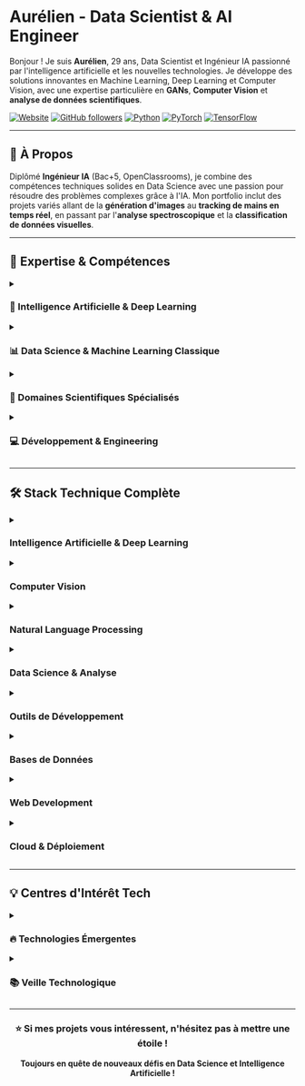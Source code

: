 # Aurélien - Data Scientist & AI Engineer

Bonjour ! Je suis **Aurélien**, 29 ans, Data Scientist et Ingénieur IA passionné par l'intelligence artificielle et les nouvelles technologies. Je développe des solutions innovantes en Machine Learning, Deep Learning et Computer Vision, avec une expertise particulière en **GANs**, **Computer Vision** et **analyse de données scientifiques**.

[![Website](https://img.shields.io/badge/Website-aurel--test.fr-blue?style=flat-square)](https://aurel-test.fr)
[![GitHub followers](https://img.shields.io/github/followers/aureltest?style=flat-square&logo=github)](https://github.com/aureltest)
[![Python](https://img.shields.io/badge/Python-3.8+-3776AB?style=flat-square&logo=python&logoColor=white)](https://www.python.org/)
[![PyTorch](https://img.shields.io/badge/PyTorch-EE4C2C?style=flat-square&logo=pytorch&logoColor=white)](https://pytorch.org/)
[![TensorFlow](https://img.shields.io/badge/TensorFlow-FF6F00?style=flat-square&logo=tensorflow&logoColor=white)](https://www.tensorflow.org/)

---

## 🎯 À Propos

Diplômé **Ingénieur IA** (Bac+5, OpenClassrooms), je combine des compétences techniques solides en Data Science avec une passion pour résoudre des problèmes complexes grâce à l'IA. Mon portfolio inclut des projets variés allant de la **génération d'images** au **tracking de mains en temps réel**, en passant par l'**analyse spectroscopique** et la **classification de données visuelles**.

---

## 💼 Expertise & Compétences

<details>
<summary><h3>🤖 Intelligence Artificielle & Deep Learning</h3></summary>

**Architectures de Réseaux de Neurones**  

- **Generative Adversarial Networks (GANs)**: DCGAN, Conditional GANs  
- **Convolutional Neural Networks (CNNs)**: Classification, détection, segmentation  
- **Transfer Learning**: Fine-tuning de modèles pré-entraînés (CLIP, ResNet, VGG, BERT)  
- **Transformers**: BERT, GPT, Vision Transformers (ViT)  
- **Auto-encoder**: AE, VAE, CVAE  

**Computer Vision Avancée**  
- Classification d'images multi-classes  
- Détection et tracking d'objets en temps réel  
- Génération d'images synthétiques (GANs)  
- Segmentation sémantique  
- Analyse et clustering d'œuvres d'art  
- Hand tracking et pose estimation  

**Natural Language Processing**  
- Traitement et classification de textes  
- Analyse de sentiment et détection de bad buzz  
- Embeddings textuels (Word2Vec, BERT, sentence-transformers)  
- Named Entity Recognition (NER)  

**Apprentissage Contrastif & Embeddings**  
- Supervised Contrastive Learning  
- Réduction dimensionnelle (t-SNE, UMAP, PCA)  
- Recherche de similarité avec FAISS  
- Clustering dans l'espace latent

</details>

<details>
<summary><h3>📊 Data Science & Machine Learning Classique</h3></summary>

**Algorithmes & Techniques**
- Classification supervisée (Random Forest, SVM, XGBoost, LightGBM)
- Régression linéaire et non-linéaire
- Clustering (K-means, DBSCAN, Hierarchical, GMM)
- Dimensionality Reduction (PCA, LDA, t-SNE, UMAP)
- Ensemble Methods (Bagging, Boosting, Stacking)

**Applications Métier**
- Segmentation client et RFM analysis
- Modèles de scoring et credit scoring
- Prédiction de churn
- Systèmes de recommandation (collaborative filtering, content-based)
- Séries temporelles et forecasting
- A/B Testing et analyse d'expériences

**Analyse de Données**
- Exploratory Data Analysis (EDA)
- Feature engineering et sélection de variables
- Traitement des valeurs manquantes et outliers
- Normalisation et standardisation
- Analyse statistique et tests d'hypothèses

</details>

<details>
<summary><h3>🔬 Domaines Scientifiques Spécialisés</h3></summary>

**Spectroscopie & Traitement de Signaux**
- Classification de spectres LIBS (Laser-Induced Breakdown Spectroscopy)
- Analyse de données haute dimensionnalité
- Prétraitement de signaux physiques
- Machine Learning pour données scientifiques
- Applications en géologie, métallurgie, forensique

**Computer Vision**
- Classification d'œuvres d'art par style/artiste
- Clustering non supervisé d'images artistiques
- Extraction de features visuelles
- Analyse de collections muséales

</details>

<details>
<summary><h3>💻 Développement & Engineering</h3></summary>

**Backend & Web Development**
- **Python**: Flask, Django
- **PHP**: Symfony
- **APIs**: RESTful, FastAPI
- **Bases de données**: SQL, MySQL, PostgreSQL, SQLite, Neo4j

**DevOps & MLOps**
- Git/GitHub (version control, collaboration)
- Docker (containerisation)
- CI/CD pipelines
- Environnements virtuels (venv, conda)
- Model versioning et monitoring
- Déploiement de modèles ML

**Langages de Programmation**
```
Python (Expert) • SQL (Avancé) • PHP • Java • C# 
```

</details>

---

## 🛠️ Stack Technique Complète

<details>
<summary><h3>Intelligence Artificielle & Deep Learning</h3></summary>

```python
PyTorch • TensorFlow • Keras • Hugging Face Transformers
OpenAI CLIP • BERT • GPT • Vision Transformers
scikit-learn • XGBoost • LightGBM • CatBoost
```

</details>

<details>
<summary><h3>Computer Vision</h3></summary>

```python
OpenCV • MediaPipe • PIL/Pillow • torchvision
YOLO • Detectron2 • Mask R-CNN
Image Augmentation • Object Detection • Segmentation
```

</details>

<details>
<summary><h3>Natural Language Processing</h3></summary>

```python
NLTK • spaCy • Transformers • sentence-transformers
BERT • GPT • Word2Vec • FastText • GloVe
TextBlob • Gensim • Tokenizers
```

</details>

<details>
<summary><h3>Data Science & Analyse</h3></summary>

```python
NumPy • Pandas • Matplotlib • Seaborn • Plotly
SciPy • Statsmodels • scikit-learn
UMAP • t-SNE • PCA • FAISS
```

</details>

<details>
<summary><h3>Outils de Développement</h3></summary>

```python
Jupyter Notebooks • Google Colab • VS Code
TensorBoard • Weights & Biases • MLflow
Git/GitHub • Docker • Linux/Bash
```

</details>

<details>
<summary><h3>Bases de Données</h3></summary>

```sql
MySQL • PostgreSQL • SQLite • SQL Server
Neo4j • MongoDB • Redis
Pandas (data manipulation) • SQLAlchemy
```

</details>

<details>
<summary><h3>Web Development</h3></summary>

```python
Flask • Django • FastAPI • Streamlit
Symfony (PHP) • REST APIs
HTML/CSS • JavaScript • Bootstrap
```

</details>

<details>
<summary><h3>Cloud & Déploiement</h3></summary>

```yaml
Microsoft Azure ML • AWS (basics)
Docker • Kubernetes (basics)
CI/CD • Model Serving • API Deployment
```

</details>

---

## 💡 Centres d'Intérêt Tech

<details>
<summary><h3>🔥 Technologies Émergentes</h3></summary>

- **Generative AI**: Stable Diffusion, Midjourney, DALL-E, LLMs
- **Large Language Models**: GPT-4, Claude, LLaMA, open-source LLMs
- **Vision Transformers**: ViT, CLIP, DINO, SAM
- **Diffusion Models**: Stable Diffusion, ControlNet, LoRA fine-tuning
- **Multimodal AI**: CLIP, BLIP, LLaVA, vision-language models
- **Robotics**: Reachy Mini (Pollen Robotics), ROS

</details>

<details>
<summary><h3>📚 Veille Technologique</h3></summary>

- Papers de recherche en IA (arXiv, conferences)
- Blogs techniques (Distill, Towards Data Science)
- Competitions Kaggle et challenges ML
- Open-source contributions et expérimentations

</details>

---

<div align="center">

### ⭐ Si mes projets vous intéressent, n'hésitez pas à mettre une étoile !

**Toujours en quête de nouveaux défis en Data Science et Intelligence Artificielle !**

</div>
